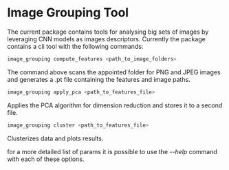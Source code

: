 # Image Grouping Tool

The current package contains tools for analysing big sets of images by leveraging CNN models as images descriptors. Currently the package contains a cli tool with the following commands:

```bash
image_grouping compute_features <path_to_image_folders>
```

The command above scans the appointed folder for PNG and JPEG images and generates a .pt file containing the features and image paths.

```bash
image_grouping apply_pca <path_to_features_file>
```

Applies the PCA algorithm for dimension reduction and stores it to a second file.

```bash
image_grouping cluster <path_to_features_file>
```

Clusterizes data and plots results.

for a more detailed list of params it is possible to use the *--help* command with each of these options.
